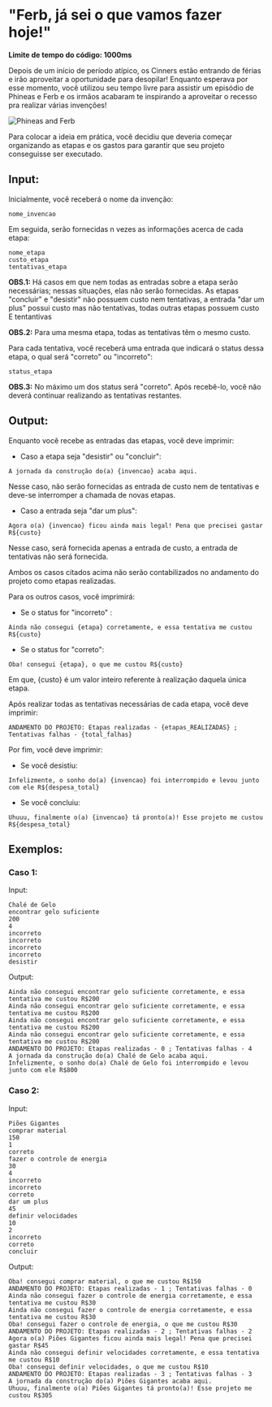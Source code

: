 # "Ferb, já sei o que vamos fazer hoje!"

**Limite de tempo do código: 1000ms**

Depois de um início de período atípico, os Cinners estão entrando de férias e irão aproveitar a oportunidade para desopilar! Enquanto esperava por esse momento, você utilizou seu tempo livre para assistir um episódio de Phineas e Ferb e os irmãos acabaram te inspirando a aproveitar o recesso pra realizar várias invenções!

![Phineas and Ferb](http://3.bp.blogspot.com/-8Z2wysb2rkY/T-ty2kvHKoI/AAAAAAAAFro/ZlC6EB1KVZ8/s1600/gif_animado_phineas-ferb.gif)

Para colocar a ideia em prática, você decidiu que deveria começar organizando as etapas e os gastos para garantir que seu projeto conseguisse ser executado.

## Input:

Inicialmente, você receberá o nome da invenção:

```
nome_invencao
```

Em seguida, serão fornecidas n vezes as informações acerca de cada etapa:

```
nome_etapa
custo_etapa
tentativas_etapa
```

**OBS.1:** Há casos em que nem todas as entradas sobre a etapa serão necessárias; nessas situações, elas não serão fornecidas. As etapas "concluir" e "desistir" não possuem custo nem tentativas, a entrada "dar um plus" possui custo mas não tentativas, todas outras etapas possuem custo E tentantivas

**OBS.2:** Para uma mesma etapa, todas as tentativas têm o mesmo custo.

Para cada tentativa, você receberá uma entrada que indicará o status dessa etapa, o qual será "correto" ou "incorreto":

```
status_etapa
```

**OBS.3:** No máximo um dos status será "correto". Após recebê-lo, você não deverá continuar realizando as tentativas restantes.

## Output:

Enquanto você recebe as entradas das etapas, você deve imprimir:

- Caso a etapa seja "desistir" ou "concluir":

```
A jornada da construção do(a) {invencao} acaba aqui.
```

Nesse caso, não serão fornecidas as entrada de custo nem de tentativas e deve-se interromper a chamada de novas etapas.

- Caso a entrada seja "dar um plus":

```
Agora o(a) {invencao} ficou ainda mais legal! Pena que precisei gastar R${custo}
```

Nesse caso, será fornecida apenas a entrada de custo, a entrada de tentativas não será fornecida.

Ambos os casos citados acima não serão contabilizados no andamento do projeto como etapas realizadas.

Para os outros casos, você imprimirá:

- Se o status for "incorreto" :

```
Ainda não consegui {etapa} corretamente, e essa tentativa me custou R${custo}
```

- Se o status for "correto":

```
Oba! consegui {etapa}, o que me custou R${custo}
```

Em que, {custo} é um valor inteiro referente à realização daquela única etapa.

Após realizar todas as tentativas necessárias de cada etapa, você deve imprimir:

```
ANDAMENTO DO PROJETO: Etapas realizadas - {etapas_REALIZADAS} ; Tentativas falhas - {total_falhas}
```

Por fim, você deve imprimir:

- Se você desistiu:

```
Infelizmente, o sonho do(a) {invencao} foi interrompido e levou junto com ele R${despesa_total}
```

- Se você concluiu:

```
Uhuuu, finalmente o(a) {invencao} tá pronto(a)! Esse projeto me custou R${despesa_total}
```

## Exemplos:

### Caso 1:

Input:
```
Chalé de Gelo
encontrar gelo suficiente
200
4
incorreto
incorreto
incorreto
incorreto
desistir
```

Output:
```
Ainda não consegui encontrar gelo suficiente corretamente, e essa tentativa me custou R$200
Ainda não consegui encontrar gelo suficiente corretamente, e essa tentativa me custou R$200
Ainda não consegui encontrar gelo suficiente corretamente, e essa tentativa me custou R$200
Ainda não consegui encontrar gelo suficiente corretamente, e essa tentativa me custou R$200
ANDAMENTO DO PROJETO: Etapas realizadas - 0 ; Tentativas falhas - 4
A jornada da construção do(a) Chalé de Gelo acaba aqui.
Infelizmente, o sonho do(a) Chalé de Gelo foi interrompido e levou junto com ele R$800
```

### Caso 2:

Input:
```
Piões Gigantes
comprar material
150
1
correto
fazer o controle de energia
30
4
incorreto
incorreto
correto
dar um plus
45
definir velocidades
10
2
incorreto
correto
concluir
```

Output:
```
Oba! consegui comprar material, o que me custou R$150
ANDAMENTO DO PROJETO: Etapas realizadas - 1 ; Tentativas falhas - 0
Ainda não consegui fazer o controle de energia corretamente, e essa tentativa me custou R$30
Ainda não consegui fazer o controle de energia corretamente, e essa tentativa me custou R$30
Oba! consegui fazer o controle de energia, o que me custou R$30
ANDAMENTO DO PROJETO: Etapas realizadas - 2 ; Tentativas falhas - 2
Agora o(a) Piões Gigantes ficou ainda mais legal! Pena que precisei gastar R$45
Ainda não consegui definir velocidades corretamente, e essa tentativa me custou R$10
Oba! consegui definir velocidades, o que me custou R$10
ANDAMENTO DO PROJETO: Etapas realizadas - 3 ; Tentativas falhas - 3
A jornada da construção do(a) Piões Gigantes acaba aqui.
Uhuuu, finalmente o(a) Piões Gigantes tá pronto(a)! Esse projeto me custou R$305
```